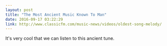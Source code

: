 ```yaml
---
layout: post
title: "The Most Ancient Music Known To Man"
date: 2016-09-17 03:22:29
link: http://www.classicfm.com/music-news/videos/oldest-song-melody/
---
```

It's very cool that we can listen to this ancient tune.
